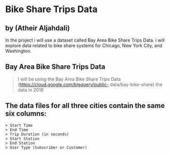 # Bike Share Trips Data
## by (Atheir Aljahdali)

In the project i will use a dataset called Bay Area Bike Share Trips Data. i will explore data related to bike share systems for Chicago, New York City, and Washington.

## Bay Area Bike Share Trips Data

> I will be using the Bay Area Bike Share Trips Data (https://cloud.google.com/bigquery/public- data/bay-bike-share) the data in 2018
## The data files for all three cities contain the same six columns:


```
> Start Time
> End Time
> Trip Duration (in seconds)
> Start Station
> End Station
> User Type (Subscriber or Customer)
```
